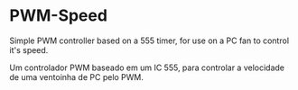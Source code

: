 # PWM-Speed
Simple PWM controller based on a 555 timer, for use on a PC fan to control it's speed.

Um controlador PWM baseado em um IC 555, para controlar a velocidade de uma ventoinha de PC pelo PWM.
